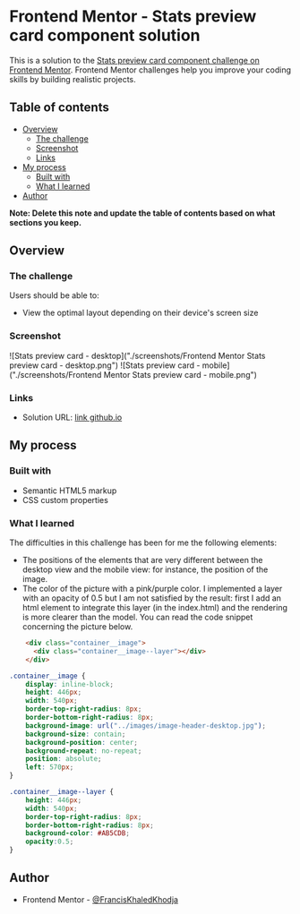 # Frontend Mentor - Stats preview card component solution

This is a solution to the [Stats preview card component challenge on Frontend Mentor](https://www.frontendmentor.io/challenges/stats-preview-card-component-8JqbgoU62). Frontend Mentor challenges help you improve your coding skills by building realistic projects. 

## Table of contents

- [Overview](#overview)
  - [The challenge](#the-challenge)
  - [Screenshot](#screenshot)
  - [Links](#links)
- [My process](#my-process)
  - [Built with](#built-with)
  - [What I learned](#what-i-learned)
- [Author](#author)


**Note: Delete this note and update the table of contents based on what sections you keep.**

## Overview

### The challenge

Users should be able to:

- View the optimal layout depending on their device's screen size

### Screenshot

![Stats preview card - desktop]("./screenshots/Frontend Mentor Stats preview card - desktop.png")
![Stats preview card - mobile]("./screenshots/Frontend Mentor Stats preview card - mobile.png")

### Links

- Solution URL: [link github.io](https://franciskhaledkhodja.github.io)

## My process

### Built with

- Semantic HTML5 markup
- CSS custom properties


### What I learned

The difficulties in this challenge has been for me the following elements:

- The positions of the elements that are very different between the desktop view and the mobile view: for instance, the position of the image.
- The color of the picture with a pink/purple color. I implemented a layer with an opacity of 0.5 but I am not satisfied by the result: first I add an html element to integrate this layer (in the index.html) and the rendering is more clearer than the model. You can read the code snippet concerning the picture below.

```html
    <div class="container__image">
      <div class="container__image--layer"></div>
    </div>
```
```css
.container__image {
    display: inline-block;
    height: 446px;
    width: 540px;
    border-top-right-radius: 8px;
    border-bottom-right-radius: 8px;
    background-image: url("../images/image-header-desktop.jpg");
    background-size: contain;
    background-position: center;
    background-repeat: no-repeat;
    position: absolute;
    left: 570px;
}

.container__image--layer {
    height: 446px;
    width: 540px;
    border-top-right-radius: 8px;
    border-bottom-right-radius: 8px;
    background-color: #AB5CDB;
    opacity:0.5;
}
```

## Author

- Frontend Mentor - [@FrancisKhaledKhodja](https://www.frontendmentor.io/profile/FrancisKhaledKhodja)

